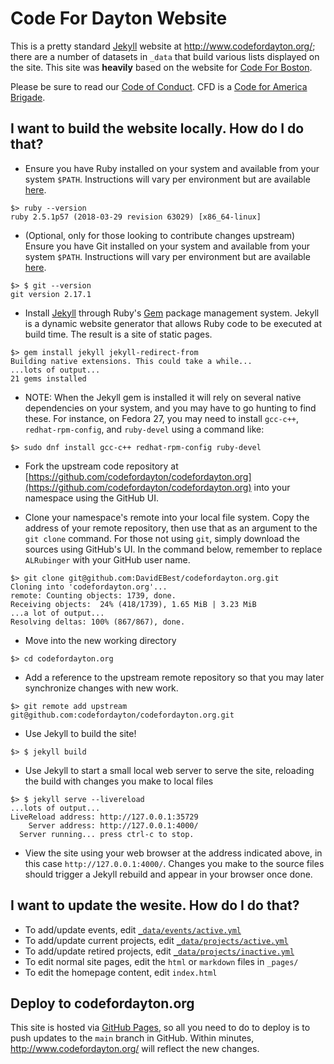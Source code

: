 # Code For Dayton Website

This is a pretty standard [Jekyll](https://jekyllrb.com/) website at http://www.codefordayton.org/; there are a number of datasets in `_data` that build various lists displayed on the site. This site was **heavily** based on the website for [Code For Boston](https://www.codeforboston.org/).

Please be sure to read our [Code of Conduct](http://www.codefordayton.org/code-of-conduct/). CFD is a [Code for America Brigade](http://www.codeforamerica.org/brigade/about).

## I want to build the website locally. How do I do that?

- Ensure you have Ruby installed on your system and available from your system `$PATH`. Instructions will vary per environment but are available [here](https://www.ruby-lang.org/en/documentation/installation/).

```
$> ruby --version
ruby 2.5.1p57 (2018-03-29 revision 63029) [x86_64-linux]
```

- (Optional, only for those looking to contribute changes upstream) Ensure you have Git installed on your system and available from your system `$PATH`. Instructions will vary per environment but are available [here](https://git-scm.com/book/en/v2/Getting-Started-Installing-Git).

```
$> $ git --version
git version 2.17.1
```

- Install [Jekyll](https://jekyllrb.com/) through Ruby's [Gem](https://rubygems.org/) package management system. Jekyll is a dynamic website generator that allows Ruby code to be executed at build time. The result is a site of static pages.

```
$> gem install jekyll jekyll-redirect-from
Building native extensions. This could take a while...
...lots of output...
21 gems installed
```

- NOTE: When the Jekyll gem is installed it will rely on several native dependencies on your system, and you may have to go hunting to find these. For instance, on Fedora 27, you may need to install `gcc-c++`, `redhat-rpm-config`, and `ruby-devel` using a command like:

```
$> sudo dnf install gcc-c++ redhat-rpm-config ruby-devel
```

- Fork the upstream code repository at [https://github.com/codefordayton/codefordayton.org](https://github.com/codefordayton/codefordayton.org) into your namespace using the GitHub UI.

- Clone your namespace's remote into your local file system. Copy the address of your remote repository, then use that as an argument to the `git clone` command. For those not using `git`, simply download the sources using GitHub's UI. In the command below, remember to replace `ALRubinger` with your GitHub user name.

```
$> git clone git@github.com:DavidEBest/codefordayton.org.git
Cloning into 'codefordayton.org'...
remote: Counting objects: 1739, done.
Receiving objects:  24% (418/1739), 1.65 MiB | 3.23 MiB
...a lot of output...
Resolving deltas: 100% (867/867), done.
```

- Move into the new working directory

```
$> cd codefordayton.org
```

- Add a reference to the upstream remote repository so that you may later synchronize changes with new work.

```
$> git remote add upstream git@github.com:codefordayton/codefordayton.org.git
```

- Use Jekyll to build the site!

```
$> $ jekyll build
```

- Use Jekyll to start a small local web server to serve the site, reloading the build with changes you make to local files

```
$> $ jekyll serve --livereload
...lots of output...
LiveReload address: http://127.0.0.1:35729
    Server address: http://127.0.0.1:4000/
  Server running... press ctrl-c to stop.
```

- View the site using your web browser at the address indicated above, in this case `http://127.0.0.1:4000/`. Changes you make to the source files should trigger a Jekyll rebuild and appear in your browser once done.

## I want to update the wesite. How do I do that?

- To add/update events, edit [`_data/events/active.yml`](https://github.com/codefordayton/codefordayton.org/edit/main/_data/events/active.yml)
- To add/update current projects, edit [`_data/projects/active.yml`](https://github.com/codefordayton/codefordayton.org/edit/main/_data/projects/active.yml)
- To add/update retired projects, edit [`_data/projects/inactive.yml`](https://github.com/codefordayton/codefordayton.org/edit/main/_data/projects/inactive.yml)
- To edit normal site pages, edit the `html` or `markdown` files in `_pages/`
- To edit the homepage content, edit `index.html`

## Deploy to codefordayton.org

This site is hosted via [GitHub Pages](https://pages.github.com/), so all you need to do to deploy is to push updates to the `main` branch in GitHub. Within minutes, http://www.codefordayton.org/ will reflect the new changes.
